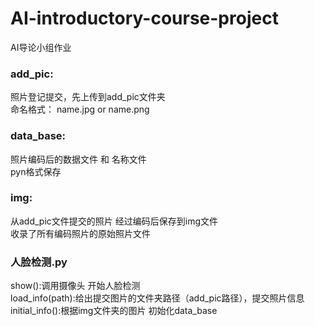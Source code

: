 # AI-introductory-course-project
AI导论小组作业

### add_pic:
照片登记提交，先上传到add_pic文件夹    
命名格式： name.jpg or name.png

### data_base:
照片编码后的数据文件 和 名称文件   
pyn格式保存

### img:
从add_pic文件提交的照片 经过编码后保存到img文件  
收录了所有编码照片的原始照片文件

### 人脸检测.py
show():调用摄像头 开始人脸检测    
load_info(path):给出提交图片的文件夹路径（add_pic路径），提交照片信息    
initial_info():根据img文件夹的图片 初始化data_base
